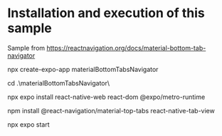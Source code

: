 # Installation and execution of this sample

Sample from https://reactnavigation.org/docs/material-bottom-tab-navigator


npx create-expo-app materialBottomTabsNavigator

cd .\materialBottomTabsNavigator\

npx expo install react-native-web react-dom @expo/metro-runtime

npm install @react-navigation/material-top-tabs react-native-tab-view

npx expo start
